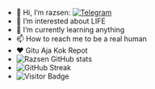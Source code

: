 

- 👋 Hi, I’m razsen: [![Telegram](https://img.shields.io/static/v1?label=Telegram&message=chat&color=169c88)](https://t.me/razs_19)
- 👀 I’m interested about LIFE 
- 🌱 I’m currently learning anything
- 📫 How to reach me to be a real human
- ❤️ Gitu Aja Kok Repot 
- ![Razsen GitHub stats](https://github-readme-stats.vercel.app/api?username=rasenss&show_icons=true&theme=radical)
- ![GitHub Streak](https://github-readme-streak-stats.herokuapp.com?user=rasenss&theme=neon-palenight&hide_border=true)
- ![Visitor Badge](https://visitor-badge.laobi.icu/badge?page_id=rasenss.rasenss)

<!---
rasenss/rasenss is a ✨ special ✨ repository because its `README.md` (this file) appears on your GitHub profile.
You can click the Preview link to take a look at your changes.
--->
